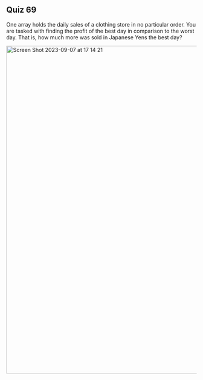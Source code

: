 ## Quiz 69
One array holds the daily sales of a clothing store in no particular order. You are tasked with finding the profit of the best day in comparison to the worst day. That is, how much more was sold in Japanese Yens the best day?

<img width="868" alt="Screen Shot 2023-09-07 at 17 14 21" src="https://github.com/DaniSofiaG/year_2/assets/111941990/a3217a0f-f0d3-48eb-95e8-d28f293a2839">
